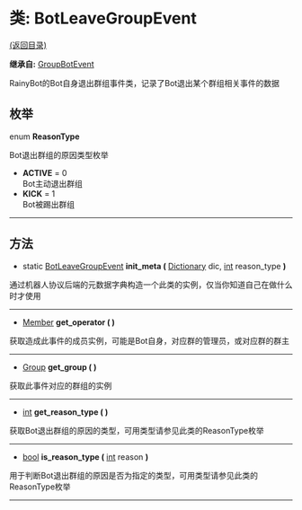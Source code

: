 # 类: BotLeaveGroupEvent

[(返回目录)](./)

**继承自:** [GroupBotEvent](GroupBotEvent.md)

RainyBot的Bot自身退出群组事件类，记录了Bot退出某个群组相关事件的数据

## 枚举

enum **ReasonType**

Bot退出群组的原因类型枚举

* **ACTIVE** = 0\
  Bot主动退出群组
* **KICK** = 1\
  Bot被踢出群组

***

## 方法

* static [BotLeaveGroupEvent](BotLeaveGroupEvent.md) **init\_meta (** [Dictionary](https://docs.godotengine.org/en/latest/classes/class\_dictionary.html) dic, [int](https://docs.godotengine.org/en/latest/classes/class\_int.html) reason\_type **)**

通过机器人协议后端的元数据字典构造一个此类的实例，仅当你知道自己在做什么时才使用

***

* [Member](Member.md) **get\_operator ( )**

获取造成此事件的成员实例，可能是Bot自身，对应群的管理员，或对应群的群主

***

* [Group](Group.md) **get\_group ( )**

获取此事件对应的群组的实例

***

* [int](https://docs.godotengine.org/en/latest/classes/class\_int.html) **get\_reason\_type ( )**

获取Bot退出群组的原因的类型，可用类型请参见此类的ReasonType枚举

***

* [bool](https://docs.godotengine.org/en/latest/classes/class\_bool.html) **is\_reason\_type (** [int](https://docs.godotengine.org/en/latest/classes/class\_int.html) reason **)**

用于判断Bot退出群组的原因是否为指定的类型，可用类型请参见此类的ReasonType枚举

***
